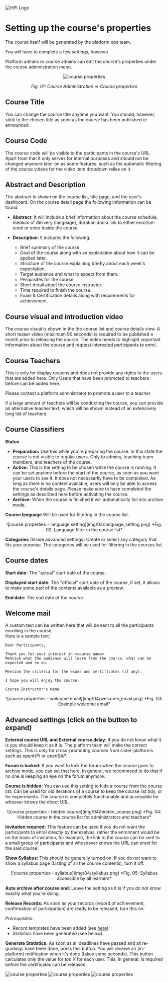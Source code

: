 ![HPI Logo](img/HPI_Logo.png)

# Setting up the course's properties

The course itself will be generated by the platform ops team.

You will have to complete a few settings, however.

Platform admins or course admins can edit the course's properties under the course administration menu.  

  
<center>  

![course properties](img/04/properties_menu.png)


*Fig. 01: Course Administration* => *Course properties*
</center>

## Course Title
You can change the course title anytime you want. You should, however, stick to the chosen title as soon as the course has been published or announced.

## Course Code
The course code will be visible to the participants in the course's URL.
Apart from that it only serves for internal purposes and should not be changed anymore later on as some features, such as the automatic filtering of the course videos for the video item dropdown relies on it.

## Abstract and Description

The abstract is shown on the course list, title page, and the user's dashboard.
On the course detail page the following information can be found:  

- **Abstract**: It will include a brief information about the course schedule, medium of delivery (language), duration and a link to either enrol/un-enrol or enter inside the course.

- **Description**: It includes the following:  
  - Brief summary of the course.
  - Goal of the course along with an explanation about how it can be applied later.
  - Structure of the course explaining briefly about each week's expectation.
  - Target audience and what to expect from them.
  - Perquisites for the course
  - Short detail about the course instructor.
  - Time required to finish the course.
  - Exam & Certification details along with requirements for achievement.

  
## Course visual and introduction video

The course visual is shown in the the course list and course details view.
A short teaser video (maximum 90 seconds) is required to be published a month prior to releasing the course. The video needs to highlight important information about the course and request interested participants to enrol.

## Course Teachers

This is only for display reasons and does not provide any rights to the users that are added here. Only Users that have been promoted to teachers before can be added here. 

Please contact a platform administrator to promote a user to a teacher.

If a large amount of teachers will be conducting the course, you can provide an alternative teacher text, which will be shown instead of an extensively long list of teachers.

## Course Classifiers

**Status**

- **Preparation:** Use this while you're preparing the course. In this state the course is not visible to regular users. Only to admins, teaching team members, and teachers of the course.
- **Active:** This is the setting to be chosen while the course is running. It can be set anytime before the start of the course, as soon as you want your users to see it. It does not necessarily have to be completed. As long as there is no content available, users will only be able to access the course's details page. Please make sure to have completed the settings as described here before activating the course.
- **Archive:** When the course is finished it will automatically fall into archive mode. 

**Course language**
Will be used for filtering in the course list.

<center>
![course properties - language setting](img/04/language_setting.png)
*Fig. 02: Language filter in the course list* 
</center>

**Categories** (Inside advanced settings)
Create or select any category that fits your purpose. The categories will be used for filtering in the courses list.

## Course dates

**Start date:** The "actual" start date of the course.

**Displayed start date:** The "official" start date of the course, if set, it allows to make some part of the contents available as a preview.

**End date:** The end date of the course.


## Welcome mail

A custom text can be written here that will be sent to all the participants enrolling in the course.  
Here is a sample text:
    
    Dear Participants,

    Thank you for your interest in <course name>. 
    Mention what the audience will learn from the course, what can be expected and so on.

    Mention the criteria for the exams and certificates (if any).

    I hope you will enjoy the course.

    Course Instructor's Name
  

<center>
![course properties - welcome email](img/04/welcome_email.png)
*Fig. 03: Example welcome email* 
</center>

## Advanced settings (click on the button to expand)

**External course URL and External course delay:** If you do not know what it is you should keep it as it is. The platform team will make the correct settings. This is only for cross-promoting courses from sister-platforms such as *openHPI* or *openSAP*.

**Forum is locked:** If you want to lock the forum when the course goes to archive mode, you can set that here. In general, we recommend to do that if no one is keeping an eye on the forum anymore.

**Course is hidden:** You can use this setting to hide a course from the course list. Can be used for old iterations of a course to keep the course list tidy, or for experiments. The course is completely functionable and accessible for whoever knows the direct URL.

<center>
![course properties - hidden course](img/04/hidden_course.png)
*Fig. 04: Hidden course in the course list for administrators and teachers*
</center>

**Invitation required:** This feature can be used if you do not want the participants to enrol directly by themselves, rather the enrolment would be on the basis of invitation, for example, the link to the course can be sent to a small group of participants and whosoever knows the URL can enrol for the said course.

**Show Syllabus:** This should be generally turned on. If you do not want to show a syllabus page (Listing of all the course contents), turn it off.

<center>
![course properties - syllabus](img/04/syllabus.png)
*Fig. 05: Syllabus accessible by all learners*
</center>

**Auto archive after course end:** Leave the setting as it is if you do not know exactly what you're doing.

**Release Records:** As soon as your records (record of achievement, confirmation of participation) are ready to be released, turn this on.

*Prerequisites:*

- Record templates have been added (see [here](todo://link)).
- Statistics have been generated (see below).

**Generate Statistics:** As soon as all deadlines have passed and all re-gradings have been done, press this button. You will receive an (in-platform) notification when it's done (takes some seconds). This button calculates only the value for *top X* for each user. This, in general, is required before the certificates can be released.

![course properties](img/04/course_setting1.png)
![course properties](img/04/course_setting2.png)
![course properties](img/04/course_setting3.png)
